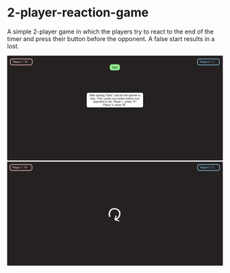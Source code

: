 # 2-player-reaction-game
A simple 2-player game in which the players try to react to the end of the timer and press their button before the opponent. A false start results in a lost.


<img src="reactiongame.PNG">
<img src="reactiongame2.PNG"> 
